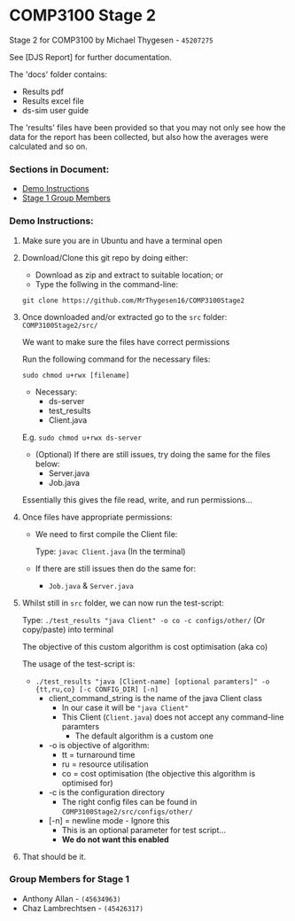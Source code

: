# **COMP3100 Stage 2**
Stage 2 for COMP3100 by Michael Thygesen - `45207275`

See [DJS Report] for further documentation.


The 'docs' folder contains: 

* Results pdf
* Results excel file
* ds-sim user guide


The 'results' files have been provided so that you may not only see how the data for the report has been collected, but also how the averages were calculated and so on.


### Sections in Document:

* [Demo Instructions](README.md#demo-instructions)
* [Stage 1 Group Members](README.md#Group-Members-for-Stage-1)        



### Demo Instructions:


1. Make sure you are in Ubuntu and have a terminal open

2. Download/Clone this git repo by doing either:
    *  Download as zip and extract to suitable location; or
    *  Type the follwing in the command-line: 
    
    
      `git clone https://github.com/MrThygesen16/COMP3100Stage2`


3. Once downloaded and/or extracted go to the `src` folder: `COMP3100Stage2/src/` 


    We want to make sure the files have correct permissions 
    
    
    Run the following command for the necessary files:
      
      `sudo chmod u+rwx [filename]` 
    
      * Necessary:
        * ds-server
        * test_results
        * Client.java
      
      
      E.g. `sudo chmod u+rwx ds-server`

      
      * (Optional) If there are still issues, try doing the same for the files below: 
           * Server.java
           * Job.java
            

      Essentially this gives the file read, write, and run permissions...
   
        
4. Once files have appropriate permissions:


    * We need to first compile the Client file: 
    
    
      Type: `javac Client.java` (In the terminal)
    
    
    * If there are still issues then do the same for: 
      * `Job.java` & `Server.java`
    
    
5. Whilst still in `src` folder, we can now run the test-script:
    
    
    Type: `./test_results "java Client" -o co -c configs/other/` (Or copy/paste) into terminal
    
    
    The objective of this custom algorithm is cost optimisation (aka co)
    
    
    The usage of the test-script is:
    * `./test_results "java [Client-name] [optional paramters]" -o {tt,ru,co} [-c CONFIG_DIR] [-n] `
         * client_command_string is the name of the java Client class
            * In our case it will be `"java Client"`
            * This Client (`Client.java`) does not accept any command-line paramters
                * The default algorithm is a custom one 
         * -o is objective of algorithm: 
            * tt = turnaround time
            * ru = resource utilisation
            * co = cost optimisation (the objective this algorithm is optimised for)
         * -c is the configuration directory
            * The right config files can be found in `COMP3100Stage2/src/configs/other/` 
         * [-n] = newline mode - Ignore this
            * This is an optional parameter for test script...
            * **We do not want this enabled**
         


6. That should be it.

 
### Group Members for Stage 1
- Anthony Allan - ` (45634963) `
- Chaz Lambrechtsen - `(45426317)`
